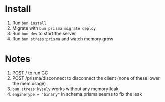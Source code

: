 # Install

1. Run `bun install`
2. Migrate with `bun prisma migrate deploy`
3. Run `bun dev` to start the server
4. Run `bun stress:prisma` and watch memory grow

# Notes

1. POST / to run GC
2. POST /prisma/disconnect to disconnect the client (none of these lower the mem usage)
3. `bun stress:kysely` works without any memory leak
4. `engineType = "binary"` in schema.prisma seems to fix the leak
